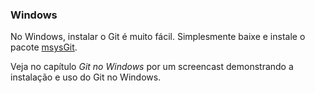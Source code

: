 ﻿### Windows ###

No Windows, instalar o Git é muito fácil. Simplesmente baixe e instale o
pacote 
[msysGit](http://code.google.com/p/msysgit/downloads/list).

Veja no capítulo *Git no Windows* por um screencast demonstrando a 
instalação e uso do Git no Windows.
